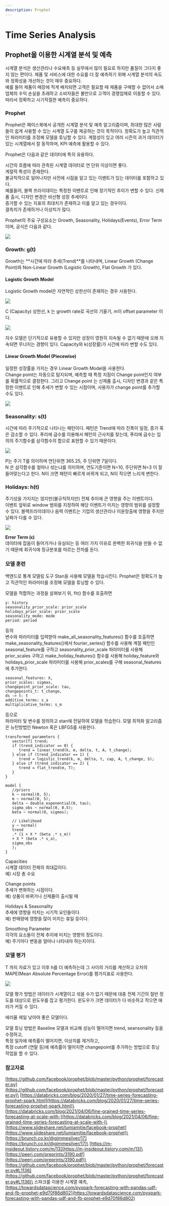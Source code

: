```yaml
---
description: Prophet
---
```


# Time Series Analysis

## Prophet을 이용한 시계열 분석 및 예측

시계열 분석은 생산관리나 수요예측 등 실무에서 많이 필요로 하지만 품질이 그다지 좋지 않는 편이다. 제품 및 서비스에 대한 수요를 더 잘 예측하기 위해 시계열 분석의 속도와 정확성을 개선하는 것이 매우 중요하다.\
예를 들어 제품이 매장에 적게 배치되면 고객은 필요할 때 제품을 구매할 수 없어서 소매업체의 수익 손실을 초래하고 소비자들은 불만으로 고객이 경쟁업체로 이동할 수 있다.\
따라서 정확하고 시기적절한 예측이 중요하다.

### Prophet

Prophet은 페이스북에서 공개한 시계열 분석 및 예측 알고리즘이며, 최대한 많은 사람들이 쉽게 사용할 수 있는 시계열 도구를 제공하는 것이 목적이다. 정확도가 높고 직관적인 파라미터를 조정해 모델을 튜닝할 수 있다. 계절성이 있고 여러 시즌의 과거 데이터가 있는 시계열에서 잘 동작하며, KPI 예측에 활용할 수 있다.

Prophet은 다음과 같은 데이터에 특히 유용하다.

시간의 흐름에 따라 관측된 시계열 데이터로 연 단위 이상이면 좋다.\
계절적 특성이 존재한다.\
불규칙적으로 일어나지만 사전에 시점을 알고 있는 이벤트가 있는 데이터를 포함하고 있다.\
예를들어, 블랙 프라이데이는 특정한 이벤트로 인해 장기적인 추이가 변할 수 있다. 신제품 출시, 디자인 변경은 비선형 성장 추세이다.\
증가할 수 있는 지표의 최대치가 존재하고 이를 알고 있는 경우이다.\
결측치가 존재하거나 이상치가 많다.

Prophet의 주요 구성요소는 Growth, Seasonality, Holidays(Events), Error Term 이며, 공식은 다음과 같다.

![](https://media.vlpt.us/images/ubiradio/post/1cf3f852-7af3-4686-8874-2d5f2edb9568/prophet\_algo.jpg)

### **Growth: g(t)**

Growth는 **시간에 따라 추세(Trend)**를 나타내며, Linear Growth (Change Point)와 Non-Linear Growth (Logistic Growth), Flat Growth 가 있다.

#### Logistic Growth Model

Logistic Growth model은 자연적인 상한선이 존재하는 경우 사용한다.

![](https://media.vlpt.us/images/ubiradio/post/25538341-461a-4ee6-bd8f-f4c671fa1383/growth.JPG)

C (Capacity) 상한선, k 는 growth rate로 곡선의 기울기, m이 offset parameter 이다.

![](https://media.vlpt.us/images/ubiradio/post/4a19af3f-1b7b-49bb-aa59-6ccc9fbab758/prophet\_c.png)

지수 모델은 단기적으로 유용할 수 있지만 성장이 영원히 지속될 수 없기 때문에 오래 지속되면 무너지는 경향이 있다. Capacity와 k(성장률)가 시간에 따라 변할 수도 있다.

#### Linear Growth Model (Piecewise)

일정한 성장률을 가지는 경우 Linear Growth Model을 사용한다.\
Change point는 자동으로 탐지되며, 예측할 때 특정 지점이 Change point인지 여부를 확률적으로 결정한다. 그리고 Change point 는 신제품 출시, 디자인 변경과 같은 특정한 이벤트로 인해 추세가 변할 수 있는 시점이며, 사용자가 change point를 추가할 수도 있다.

![](https://media.vlpt.us/images/ubiradio/post/a2920aca-e6c2-432e-a54d-15c240e38025/linear\_growth.JPG)

### **Seasonality: s(t)**

시간에 따라 주기적으로 나타나는 패턴이다. 패턴은 Trend에 따라 진폭이 일정, 증가 혹은 감소할 수 있다. 푸리에 급수를 이용해서 패턴의 근사치를 찾는데, 푸리에 급수는 임의의 주기함수를 삼각함수의 합으로 표현할 수 있기 때문이다.

![](https://media.vlpt.us/images/ubiradio/post/d0fb6ed2-4f0b-45e8-86c5-e9d968702ade/prophet\_seasonality.jpg)

P는 주기 T를 의미하며 연단위면 365.25, 주 단위면 7일이다. \
N 은 삼각함수를 얼마나 섞는냐를 의미하며, 연도기준이면 N=10, 주단위면 N=3 이 잘 들어맞는다고 한다. N이 크면 패텬이 빠르게 바뀌게 되고, N이 작으면 느리게 변한다.

### **Holidays: h(t)**

주기성을 가지지는 않지만(불규칙하지만) 전체 추이에 큰 영향을 주는 이벤트이다. \
이벤트 앞뒤로 window 범위를 지정하여 해당 이벤트가 미치는 영향의 범위를 설정할 수 있다. 블랙프라이데이나 음력 이벤트는 기업의 생산관리나 이윤창출에 영향을 주지만 날짜가 다를 수 있다.

![](https://media.vlpt.us/images/ubiradio/post/c4be706d-b08c-440f-a6c9-67c64e9b7995/holiday.JPG)

**Error Term (ϵ)**\
데이터에 잡음이 들어가거나 유실되는 등 여러 가지 이유로 완벽한 회귀식을 만들 수 없기 때문에 회귀식에 정규분포를 따르는 잔차를 둔다.

### 모델 훈련

백엔드로 통계 모델링 도구 Stan을 사용해 모델을 학습시킨다. Prophet은 정확도가 높고 직관적인 파라미터를 조정해 모델을 튜닝할 수 있다.

모델을 적합하는 과정을 살펴보기 위, fit() 함수를 호출하면

```
y: history
seasonality_prior_scale: prior_scale
holidays_prior_scale: prior_scale
seasonality_mode: mode
period: period
```

등의\
변수와 파라미터를 입력받아 make\_all\_seasonality\_features() 함수를 호출하면 make\_seasonality\_features()에서 fourier\_series() 함수를 사용해 계절 패턴인 seasonal\_feature를 구하고 seasonality\_prior\_scale 파라미터를 사용해 prior\_scales 구하고 make\_holiday\_features() 함수를 사용해 holiday\_feature와 holidays\_prior\_scale 파라미터를 사용해 prior\_scales를 구해 seasonal\_features 에 추가한다.

```
seasonal_features: X,
prior_scales: sigmas,
changepoint_prior_scale: tau,
changepoints_t: t_change,
ds -> t: t
additive_terms: s_a
multiplicative_terms: s_m
```

등으로\
파라미터 및 변수를 정의하고 stan에 전달하여 모델을 학습한다. 모델 최적화 알고리즘은 뉴턴방법인 Newton 혹은 LBFGS를 사용한다.

```
transformed parameters {
   vector[T] trend;
   if (trend_indicator == 0) {
      trend = linear_trend(k, m, delta, t, A, t_change);
   } else if (trend_indicator == 1) {
      trend = logistic_trend(k, m, delta, t, cap, A, t_change, S);
   } else if (trend_indicator == 2) {
      trend = flat_trend(m, T);
   }
}

model {
   //priors
   k ~ normal(0, 5);
   m ~ normal(0, 5);
   delta ~ double_exponential(0, tau);
   sigma_obs ~ normal(0, 0.5);
   beta ~ normal(0, sigmas);

   // Likelihood
   y ~ normal(
   trend
   .* (1 + X * (beta .* s_m))
   + X * (beta .* s_a),
   sigma_obs
   );
}
```

Capacities\
시계열 데이터 전체의 최대값이다.\
예) 시장 총 수요

Change points\
추세가 변화하는 시점이다.\
예) 상품이 바뀌거나 신제품이 출시될 때

Holidays & Seasonality\
추세에 영향을 미치는 시기적 요인들이다.\
예) 판매량에 영향을 많이 미치는 휴일 등이다.

Smoothing Parameter\
각각의 요소들이 전체 추이에 미치는 영향의 정도이다.\
예) 주기마다 변동을 얼마나 나타내야 하는지이다.

### 모델 평가 <a href="#undefined" id="undefined"></a>

T 까지 자료가 있고 이후 h를 더 예측하는데 그 사이의 거리를 계산하고 오차의 MAPE(Mean Absolute Percentage Error)를 평가지표로 사용한다.

![](https://media.vlpt.us/images/ubiradio/post/4cf9b04a-7e40-40ab-9b23-17e55d785c4b/evaluation.JPG)

모델 평가 방법은 데이터가 시계열이고 섞을 수가 없기 때문에 대충 전체 기간의 절반 정도를 대상으로 윈도우를 잡고 평가한다. 윈도우가 크면 데이터가 다 비슷하고 작으면 에러가 커질 수 있다.

에러율 제일 낮아야 좋은 모델이다.

모델 튜닝 방법은 Baseline 모델과 비교해 성능이 떨어지면 trend, seansonality 등을 수정하고,\
특정 일자에 예측률이 떨어지면, 이상치를 제거하고,\
특정 cutoff (연말 등)에 예측률이 떨어지면 changepoint를 추가하는 방법으로 튜닝 작업을 할 수 있다.

### 참고자료

[https://github.com/facebook/prophet/blob/master/python/prophet/forecaster.py](https://github.com/facebook/prophet/blob/master/python/prophet/forecaster.py)\
[https://databricks.com/blog/2020/01/27/time-series-forecasting-prophet-spark.html](https://databricks.com/blog/2020/01/27/time-series-forecasting-prophet-spark.html)\
[https://databricks.com/blog/2021/04/06/fine-grained-time-series-forecasting-at-scale-with-](https://databricks.com/blog/2021/04/06/fine-grained-time-series-forecasting-at-scale-with-)\
[https://www.slideshare.net/lumiamitie/facebook-prophet](https://www.slideshare.net/lumiamitie/facebook-prophet)\
[https://brunch.co.kr/@gimmesilver/17](https://brunch.co.kr/@gimmesilver/17)\
[https://m-insideout.tistory.com/m/13](https://m-insideout.tistory.com/m/13)\
[https://peerj.com/preprints/3190.pdf](https://peerj.com/preprints/3190.pdf)\
[https://github.com/facebook/prophet/blob/master/python/prophet/forecaster.py#L1136](https://github.com/facebook/prophet/blob/master/python/prophet/forecaster.py#L1136)\
스파크를 이용한 시계열 예측, [https://towardsdatascience.com/pyspark-forecasting-with-pandas-udf-and-fb-prophet-e9d70f86d802](https://towardsdatascience.com/pyspark-forecasting-with-pandas-udf-and-fb-prophet-e9d70f86d802)
